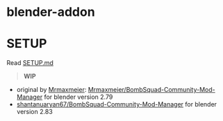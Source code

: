 # blender-addon

# SETUP

Read [SETUP.md](./SETUP.md)

> **WIP**

 - original by [Mrmaxmeier](https://github.com/Mrmaxmeier): [Mrmaxmeier/BombSquad-Community-Mod-Manager](https://github.com/Mrmaxmeier/BombSquad-Community-Mod-Manager/tree/master/utils/blender) for blender version 2.79
 - [shantanuaryan67/BombSquad-Community-Mod-Manager](https://github.com/shantanuaryan67/BombSquad-Community-Mod-Manager/tree/master/utils/blender_2-80) for blender version 2.83
